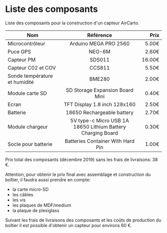 # Liste des composants

Liste des composants pour la construction d'un capteur AirCarto.

| Nom        | Référence           | Prix  |
| ------------- |:-------------:| -----:|
| Microcontrôleur      | Arduino MEGA PRO 2560 | 5.00€ |
| Puce GPS      | NEO-6M      |   2.60€ |
| Capteur PM | SDS011      |    16.00€ |
| Capteur C02 et COV | CCS811      |    5.50€ |
| Sonde température et humidité | BME280      |    2.00€ |
| Module carte SD | SD Storage Expansion Board Mini      |    0.40€ |
| Ecran | TFT Display 1.8 inch 128x160      |    2.50€ |
| Batterie | 18650 Rechargeable battery      |    2.70€ |
| Module chargeur | 5V type-c Micro USB 1A 18650 Lithium Battery Charging Board      |    0.30€ |
| Socle pour batterie | Batteries Container With Hard Pin      |    1.00€ |

Prix total des composants (décembre 2019) sans les frais de livraisons: 38 €.

Attention, pour obtenir le prix final avec assemblage et construction du boîtier, il faudra aussi prendre en compte:
* la carte micro-SD
* les câbles
* les vis
* les plaques de MDF/medium
* la plaque de plexiglass

Suivant les frais de livraisons des composants et les coûts de production du boîtier il est possible d'obtenir un capteur pour environs 60 €.
